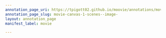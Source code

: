```yaml
---
annotation_page_uri: https://tpigott02.github.io/moovie/annotations/movie-canvas-1-scenes--image-.json
annotation_page_slug: movie-canvas-1-scenes--image-
layout: annotation_page
manifest_label: movie

---
```

